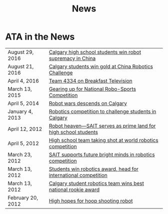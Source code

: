 ﻿---
layout: team
title: News
---
<div class="container">
	<div class="row">
		<div class="col-md-12">
			<h1>ATA in the News</h1>
			<table class="table table-condensed">
				<tr>
					<td>August 29, 2016</td>
					<td>
					<a href="http://calgary.ctvnews.ca/calgary-high-school-students-win-robot-supremacy-in-china-1.3049350">
					Calgary high school students win robot supremacy in China</a></td>
				</tr>
				<tr>
					<td>August 21, 2016</td>
					<td>
					<a href="http://calgaryherald.com/news/local-news/calgary-students-win-gold-at-china-robotics-challenge">
					Calgary students win gold at China Robotics Challenge</a></td>
				</tr>
				<tr>
					<td>April 4, 2016</td>
					<td><a href="http://www.btcalgary.ca/videos/4830648307001/">
					Team 4334 on Breakfast Television</a></td>
				</tr>
				<tr>
					<td>March 13, 2015</td>
					<td>
					<a href="http://www.sait.ca/about-sait/news/sait-stories-the-stories-behind-sait-polytechnic/sait-stories/2015-3-13-the-people-first-robotics.php">
					Gearing up for National Robo-Sports Competition</a></td>
				</tr>
				<tr>
					<td>April 5, 2014</td>
					<td>
					<a href="http://globalnews.ca/video/1253124/robot-wars-descends-on-calgary">
					Robot wars descends on Calgary</a></td>
				</tr>
				<tr>
					<td>January 4, 2013</td>
					<td>
					<a href="http://metronews.ca/news/calgary/496528/robotics-compeition-to-challenge-students-in-calgary/">
					Robotics competition to challenge students in Calgary</a></td>
				</tr>
				<tr>
					<td>April 12, 2012</td>
					<td>
					<a href="http://www.theweal.com/2012/04/12/robot-heaven-sait-serves-as-prime-land-for-high-school-students/">
					Robot heaven—SAIT serves as prime land for high school students</a></td>
				</tr>
				<tr>
					<td>April 5, 2012</td>
					<td>
					<a href="http://www2.canada.com/calgaryherald/news/city/story.html?id=78a7b746-8b94-40d4-b9fc-7208fac1d449">
					High school team taking shot at world robotics competition</a></td>
				</tr>
				<tr>
					<td>March 23, 2012</td>
					<td>
					<a href="http://www.sait.ca/about-sait/news/news/2012-3-23-sait-supports-future-bright-minds-in-robotics-competition.php">
					SAIT supports future bright minds in robotics competition</a></td>
				</tr>
				<tr>
					<td>March 13, 2012</td>
					<td>
					<a href="http://www.cbc.ca/player/News/Technology+and+Science/ID/2209801698/?page=21&amp;sort=MostPopular">
					Students win robotics award, head for international competition</a></td>
				</tr>
				<tr>
					<td>March 13, 2012</td>
					<td>
					<a href="http://www.cbc.ca/news/canada/calgary/story/2012/03/13/calgary-tech-robots-tournament-students.html">
					Calgary student robotics team wins best national rookie award</a></td>
				</tr>
				<tr>
					<td>February 20, 2012</td>
					<td>
					<a href="http://calgary.ctvnews.ca/high-hopes-for-hoop-shooting-robot-1.771049">
					High hopes for hoop shooting robot</a></td>
				</tr>
			</table>
		</div>
	</div>
</div>